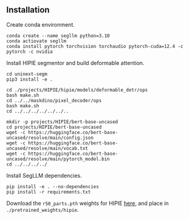## Installation
Create conda environment.
```
conda create --name segllm python=3.10
conda actiovate segllm
conda install pytorch torchvision torchaudio pytorch-cuda=12.4 -c pytorch -c nvidia
```

Install HIPIE segmentor and build deformable attention.
```
cd uninext-segm
pip3 install -e .

cd ./projects/HIPIE/hipie/models/deformable_detr/ops
bash make.sh
cd ../../maskdino/pixel_decoder/ops
bash make.sh
cd ../../../../../../..

mkdir -p projects/HIPIE/bert-base-uncased
cd projects/HIPIE/bert-base-uncased
wget -c https://huggingface.co/bert-base-uncased/resolve/main/config.json
wget -c https://huggingface.co/bert-base-uncased/resolve/main/vocab.txt
wget -c https://huggingface.co/bert-base-uncased/resolve/main/pytorch_model.bin
cd ../../../../
```
Install SegLLM dependencies.
```
pip install -e . --no-dependencies
pip install -r requirements.txt
```
Download the `r50_parts.pth` weights for HIPIE [here](https://drive.google.com/drive/folders/1HEmCCRaWv6CEkim-PY6Qv4jGtdKvw8VH), and place in `./pretrained_weights/hipie`.